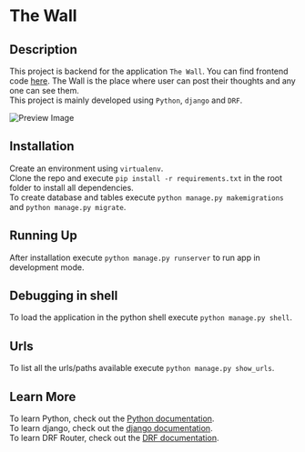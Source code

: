 # The Wall

## Description

This project is backend for the application `The Wall`. You can find frontend code [here](https://github.com/sriharshaj/the_wall_ui). The Wall is the place where user can post their thoughts and any one can see them.<br>
This project is mainly developed using `Python`, `django` and `DRF`.

![Preview Image](https://i.ibb.co/vdsJgVL/example-shot.png)

## Installation

Create an environment using `virtualenv`. <br>
Clone the repo and execute `pip install -r requirements.txt` in the root folder to install all dependencies.<br>
To create database and tables execute `python manage.py makemigrations` and `python manage.py migrate`.

## Running Up

After installation execute `python manage.py runserver` to run app in development mode.

## Debugging in shell

To load the application in the python shell execute `python manage.py shell`.

## Urls

To list all the urls/paths available execute `python manage.py show_urls`.

## Learn More

To learn Python, check out the [Python documentation](https://www.python.org/). <br>
To learn django, check out the [django documentation](https://www.djangoproject.com/). <br>
To learn DRF Router, check out the [DRF documentation](https://www.django-rest-framework.org/).
